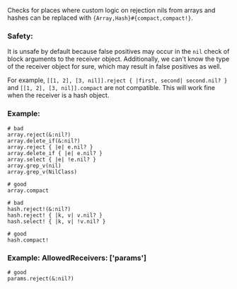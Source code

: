 Checks for places where custom logic on rejection nils from arrays
and hashes can be replaced with `{Array,Hash}#{compact,compact!}`.

### Safety:

It is unsafe by default because false positives may occur in the
`nil` check of block arguments to the receiver object. Additionally,
we can't know the type of the receiver object for sure, which may
result in false positives as well.

For example, `[[1, 2], [3, nil]].reject { |first, second| second.nil? }`
and `[[1, 2], [3, nil]].compact` are not compatible. This will work fine
when the receiver is a hash object.

### Example:
    # bad
    array.reject(&:nil?)
    array.delete_if(&:nil?)
    array.reject { |e| e.nil? }
    array.delete_if { |e| e.nil? }
    array.select { |e| !e.nil? }
    array.grep_v(nil)
    array.grep_v(NilClass)

    # good
    array.compact

    # bad
    hash.reject!(&:nil?)
    hash.reject! { |k, v| v.nil? }
    hash.select! { |k, v| !v.nil? }

    # good
    hash.compact!

### Example: AllowedReceivers: ['params']
    # good
    params.reject(&:nil?)

